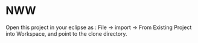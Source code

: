 # NWW
Open this project in your eclipse as : File -> import -> From Existing Project into Workspace, and point to the clone directory.
